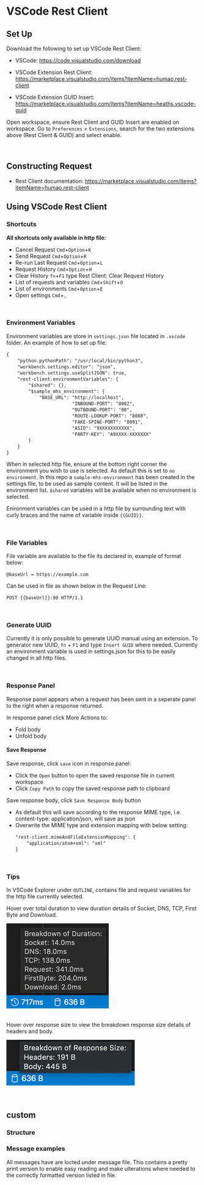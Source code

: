 # VSCode Rest Client

## Set Up

Download the following to set up VSCode Rest Client:

- VSCode: https://code.visualstudio.com/download

- VSCode Extension Rest Client: https://marketplace.visualstudio.com/items?itemName=humao.rest-client 

- VSCode Extension GUID Insert: https://marketplace.visualstudio.com/items?itemName=heaths.vscode-guid

Open workspace, ensure Rest Client and GUID Insert are enabled on workspace. Go to `Preferences` > `Extensions`, search for the two extensions above (Rest Client & GUID) and select enable. 

<br>

## Constructing Request

- Rest Client documentation: https://marketplace.visualstudio.com/items?itemName=humao.rest-client

## Using VSCode Rest Client

### Shortcuts

<b> All shortcuts only available in http file: </b>

- Cancel Request `Cmd`+`Option`+`K`
- Send Request `Cmd`+`Option`+`R`
- Re-run Last Request `Cmd`+`Option`+`L`
- Request History `Cmd`+`Option`+`H`
- Clear History `fn`+`F1` type Rest Client: Clear Request History
- List of requests and variables `Cmd`+`Shift`+`O`
- List of environments `Cmd`+`Option`+`E`
- Open settings `Cmd`+`,`

<br>

### Environment Variables 

Environment variables are store in `settings.json` file located in `.vscode` folder. An example of how to set up file:

```http
{
    "python.pythonPath": "/usr/local/bin/python3",
    "workbench.settings.editor": "json",
    "workbench.settings.useSplitJSON": true,
    "rest-client.environmentVariables": {
        "$shared": {},
        "$sample_mhs_environment": {
            "BASE_URL": "http://localhost",
                        "INBOUND-PORT": "8082",
                        "OUTBOUND-PORT": "80",
                        "ROUTE-LOOKUP-PORT": "8088",
                        "FAKE-SPINE-PORT": "8091",
                        "ASID": "9XXXXXXXXXXX",
                        "PARTY-KEY": "A9XXXX-XXXXXXX"
        }
    }
}
```

When in selected http file, ensure at the bottom right corner the environment you wish to use is selected. As default this is set to `no environment`. In this repo a `sample-mhs-environment` has been created in the settings file, to be used as sample content. It will be listed in the environment list. `$shared` variables will be available when no environment is selected. 

Enironment variables can be used in a http file by surrounding text with curly braces and the name of variable inside `{{GUID}}`.



<br>

### File Variables

File variable are available to the file its declared in, example of format below:

```http
@baseUrl = https://example.com
```

Can be used in file as shown below in the Request Line:

```http
POST {{baseUrl}}:80 HTTP/1.1
```

<br>

### Generate UUID

Currently it is only possible to generate UUID manual using an extension. To generator new UUID, `fn` + `F1` and type `Insert GUID` where needed. Currently an environment variable is used in settings.json for this to be easily changed in all http files. 

<br>

### Response Panel 

Response panel appears when a request has been sent in a seperate panel to the right when a response returned. 

In response panel click More Actions to:
- Fold body
- Unfold body

#### Save Response

Save response, click `save` icon in response panel:
- Click the `Open` button to open the saved response file in current workspace<br>
- Click `Copy Path` to copy the saved response path to clipboard

Save response body, click `Save Response Body` button
- As default this will save according to the response MIME type, i.e. content-type: application/json, will save as json
- Overwrite the MIME type and extension mapping with below setting:
    <br>
    ```http
    "rest-client.mimeAndFileExtensionMapping": {
        "application/atom+xml": "xml"
    }
    ```

<br>

### Tips

In VSCode Explorer under `OUTLINE`, contains file and request variables for the http file currently selected. 

Hover over total duration to view duration details of Socket, DNS, TCP, First Byte and Download.

![Image of total duration](./documentation/vscode-total-duration.png)

</br>
Hover over response size to view the breakdown response size details of headers and body.

![Image of response size](./documentation/vscode-response-size.png )

<br>

## custom

### Structure

### Message examples

All messages have are locted under message file. This contains a pretty print version to enable easy reading and make ulterations where needed to the correctly formatted version listed in file. 

